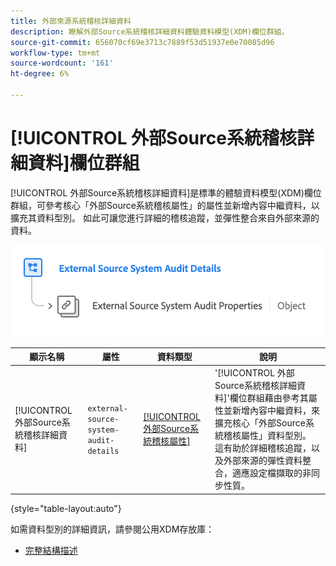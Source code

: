 ```yaml
---
title: 外部來源系統稽核詳細資料
description: 瞭解外部Source系統稽核詳細資料體驗資料模型(XDM)欄位群組。
source-git-commit: 656070cf69e3713c7889f53d51937e0e70085d96
workflow-type: tm+mt
source-wordcount: '161'
ht-degree: 6%

---
```


# [!UICONTROL 外部Source系統稽核詳細資料]欄位群組

[!UICONTROL 外部Source系統稽核詳細資料]是標準的體驗資料模型(XDM)欄位群組，可參考核心「外部Source系統稽核屬性」的屬性並新增內容中繼資料，以擴充其資料型別。 如此可讓您進行詳細的稽核追蹤，並彈性整合來自外部來源的資料。

![外部Source系統稽核詳細資料欄位群組的結構描述圖。](../../images/field-groups/shared/external-source-system-audit-details.png)

| 顯示名稱 | 屬性 | 資料類型 | 說明 |
| -------------------------------------------------| ---------------------------------------- | --------- | --- |
| [!UICONTROL 外部Source系統稽核詳細資料] | `external-source-system-audit-details` | [[!UICONTROL 外部Source系統稽核屬性]](../../data-types/external-source-system-audit-attributes.md) | &#39;[!UICONTROL 外部Source系統稽核詳細資料]&#39;欄位群組藉由參考其屬性並新增內容中繼資料，來擴充核心「外部Source系統稽核屬性」資料型別。 這有助於詳細稽核追蹤，以及外部來源的彈性資料整合，適應設定檔擷取的非同步性質。 |

{style="table-layout:auto"}

如需資料型別的詳細資訊，請參閱公用XDM存放庫：

* [完整結構描述](https://github.com/adobe/xdm/blob/master/docs/reference/fieldgroups/shared/external-source-system-audit-details.schema.json)